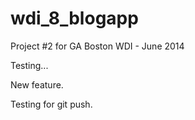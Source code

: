 wdi_8_blogapp
=============

Project #2 for GA Boston WDI - June 2014

Testing...

New feature.

Testing for git push.
